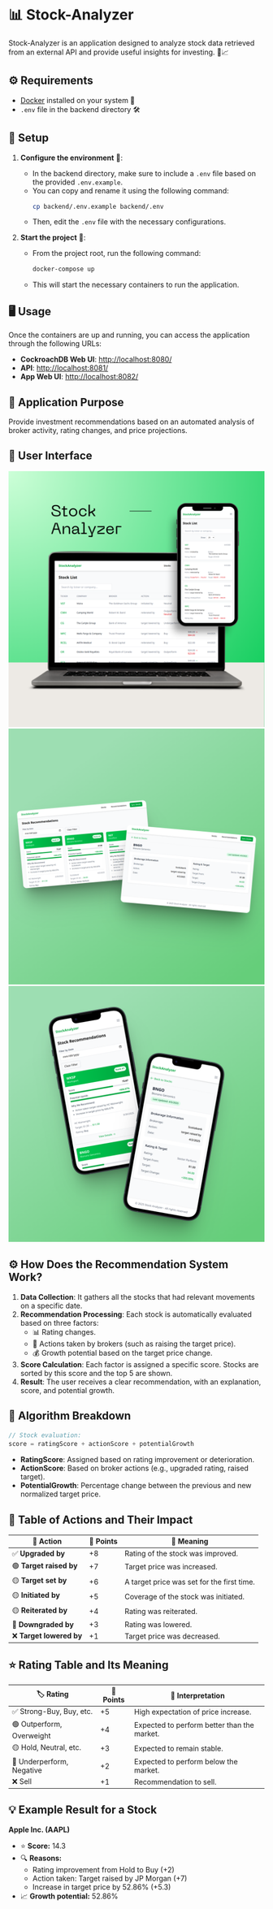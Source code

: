 # 📊 Stock-Analyzer

Stock-Analyzer is an application designed to analyze stock data retrieved from an external API and provide useful insights for investing. 💼📈

## ⚙️ Requirements

- [Docker](https://www.docker.com/) installed on your system 🐳
- `.env` file in the backend directory 🛠️

## 🚀 Setup

1. **Configure the environment** 🧪:

   - In the backend directory, make sure to include a `.env` file based on the provided `.env.example`.
   - You can copy and rename it using the following command:
     ```sh
     cp backend/.env.example backend/.env
     ```
   - Then, edit the `.env` file with the necessary configurations.

2. **Start the project** 🏁:
   - From the project root, run the following command:
     ```sh
     docker-compose up
     ```
   - This will start the necessary containers to run the application.

## 🖥️ Usage

Once the containers are up and running, you can access the application through the following URLs:

- **CockroachDB Web UI**: [http://localhost:8080/](http://localhost:8080/)
- **API**: [http://localhost:8081/](http://localhost:8081/)
- **App Web UI**: [http://localhost:8082/](http://localhost:8082/)

## 🎯 Application Purpose

Provide investment recommendations based on an automated analysis of broker activity, rating changes, and price projections.

## 📱 User Interface

![Main Interface](/mockups/mockup1.png)
![Recommendations and Stock Desktop Interface](/mockups/mockup2.png)
![Recommendations and Stock Mobile Interface](/mockups/mockup3.png)

## ⚙️ How Does the Recommendation System Work?

1. **Data Collection**: It gathers all the stocks that had relevant movements on a specific date.
2. **Recommendation Processing**: Each stock is automatically evaluated based on three factors:
   - 📊 Rating changes.
   - 🧾 Actions taken by brokers (such as raising the target price).
   - 💰 Growth potential based on the target price change.
3. **Score Calculation**: Each factor is assigned a specific score. Stocks are sorted by this score and the top 5 are shown.
4. **Result**: The user receives a clear recommendation, with an explanation, score, and potential growth.

## 🧮 Algorithm Breakdown

```go
// Stock evaluation:
score = ratingScore + actionScore + potentialGrowth
```

- **RatingScore**: Assigned based on rating improvement or deterioration.
- **ActionScore**: Based on broker actions (e.g., upgraded rating, raised target).
- **PotentialGrowth**: Percentage change between the previous and new normalized target price.

## 🧾 Table of Actions and Their Impact

| 🎯 Action                | 🔢 Points | 📘 Meaning                                 |
| ------------------------ | --------- | ------------------------------------------ |
| ✅ **Upgraded by**       | +8        | Rating of the stock was improved.          |
| 🟢 **Target raised by**  | +7        | Target price was increased.                |
| 🟡 **Target set by**     | +6        | A target price was set for the first time. |
| 🟡 **Initiated by**      | +5        | Coverage of the stock was initiated.       |
| 🟡 **Reiterated by**     | +4        | Rating was reiterated.                     |
| 🔴 **Downgraded by**     | +3        | Rating was lowered.                        |
| ❌ **Target lowered by** | +1        | Target price was decreased.                |

## ⭐ Rating Table and Its Meaning

| 🏷️ Rating                 | 🔢 Points | 📘 Interpretation                           |
| ------------------------- | --------- | ------------------------------------------- |
| ✅ Strong-Buy, Buy, etc.  | +5        | High expectation of price increase.         |
| 🟢 Outperform, Overweight | +4        | Expected to perform better than the market. |
| 🟡 Hold, Neutral, etc.    | +3        | Expected to remain stable.                  |
| 🔴 Underperform, Negative | +2        | Expected to perform below the market.       |
| ❌ Sell                   | +1        | Recommendation to sell.                     |

## 💡 Example Result for a Stock

**Apple Inc. (AAPL)**

- ⭐ **Score:** 14.3
- 🔍 **Reasons:**
  - Rating improvement from Hold to Buy (+2)
  - Action taken: Target raised by JP Morgan (+7)
  - Increase in target price by 52.86% (+5.3)
- 📈 **Growth potential:** 52.86%
